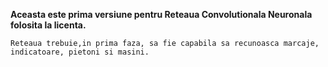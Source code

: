 **Aceasta este prima versiune pentru Reteaua Convolutionala Neuronala folosita la licenta.**
		
	Reteaua trebuie,in prima faza, sa fie capabila sa recunoasca marcaje, indicatoare, pietoni si masini.
